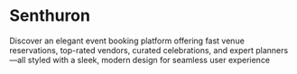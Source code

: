 # Senthuron
Discover an elegant event booking platform offering fast venue reservations, top-rated vendors, curated celebrations, and expert planners—all styled with a sleek, modern design for seamless user experience
